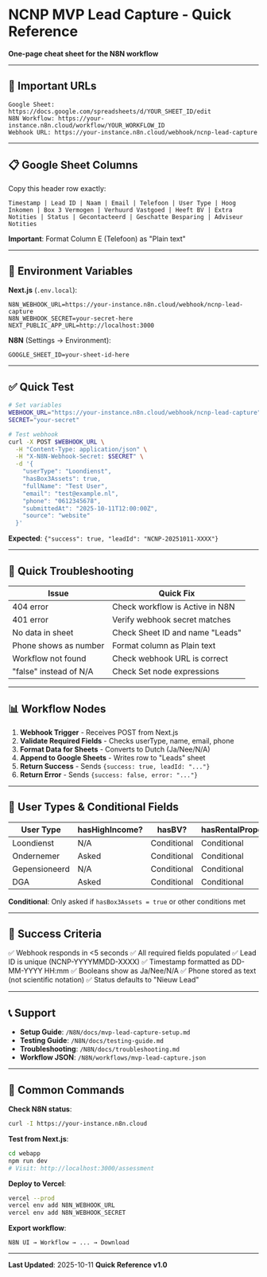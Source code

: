 # NCNP MVP Lead Capture - Quick Reference

**One-page cheat sheet for the N8N workflow**

---

## 🔗 Important URLs

```
Google Sheet: https://docs.google.com/spreadsheets/d/YOUR_SHEET_ID/edit
N8N Workflow: https://your-instance.n8n.cloud/workflow/YOUR_WORKFLOW_ID
Webhook URL: https://your-instance.n8n.cloud/webhook/ncnp-lead-capture
```

---

## 📋 Google Sheet Columns

Copy this header row exactly:
```
Timestamp | Lead ID | Naam | Email | Telefoon | User Type | Hoog Inkomen | Box 3 Vermogen | Verhuurd Vastgoed | Heeft BV | Extra Notities | Status | Gecontacteerd | Geschatte Besparing | Adviseur Notities
```

**Important**: Format Column E (Telefoon) as "Plain text"

---

## 🔧 Environment Variables

**Next.js** (`.env.local`):
```env
N8N_WEBHOOK_URL=https://your-instance.n8n.cloud/webhook/ncnp-lead-capture
N8N_WEBHOOK_SECRET=your-secret-here
NEXT_PUBLIC_APP_URL=http://localhost:3000
```

**N8N** (Settings → Environment):
```env
GOOGLE_SHEET_ID=your-sheet-id-here
```

---

## ✅ Quick Test

```bash
# Set variables
WEBHOOK_URL="https://your-instance.n8n.cloud/webhook/ncnp-lead-capture"
SECRET="your-secret"

# Test webhook
curl -X POST $WEBHOOK_URL \
  -H "Content-Type: application/json" \
  -H "X-N8N-Webhook-Secret: $SECRET" \
  -d '{
    "userType": "Loondienst",
    "hasBox3Assets": true,
    "fullName": "Test User",
    "email": "test@example.nl",
    "phone": "0612345678",
    "submittedAt": "2025-10-11T12:00:00Z",
    "source": "website"
  }'
```

**Expected**: `{"success": true, "leadId": "NCNP-20251011-XXXX"}`

---

## 🐛 Quick Troubleshooting

| Issue | Quick Fix |
|-------|-----------|
| 404 error | Check workflow is Active in N8N |
| 401 error | Verify webhook secret matches |
| No data in sheet | Check Sheet ID and name "Leads" |
| Phone shows as number | Format column as Plain text |
| Workflow not found | Check webhook URL is correct |
| "false" instead of N/A | Check Set node expressions |

---

## 📊 Workflow Nodes

1. **Webhook Trigger** - Receives POST from Next.js
2. **Validate Required Fields** - Checks userType, name, email, phone
3. **Format Data for Sheets** - Converts to Dutch (Ja/Nee/N/A)
4. **Append to Google Sheets** - Writes row to "Leads" sheet
5. **Return Success** - Sends `{success: true, leadId: "..."}`
6. **Return Error** - Sends `{success: false, error: "..."}`

---

## 📝 User Types & Conditional Fields

| User Type | hasHighIncome? | hasBV? | hasRentalProperty? |
|-----------|----------------|--------|--------------------|
| Loondienst | N/A | Conditional | Conditional |
| Ondernemer | Asked | Conditional | Conditional |
| Gepensioneerd | N/A | Conditional | Conditional |
| DGA | Asked | Conditional | Conditional |

**Conditional**: Only asked if `hasBox3Assets = true` or other conditions met

---

## 🎯 Success Criteria

✅ Webhook responds in <5 seconds
✅ All required fields populated
✅ Lead ID is unique (NCNP-YYYYMMDD-XXXX)
✅ Timestamp formatted as DD-MM-YYYY HH:mm
✅ Booleans show as Ja/Nee/N/A
✅ Phone stored as text (not scientific notation)
✅ Status defaults to "Nieuw Lead"

---

## 📞 Support

- **Setup Guide**: `/N8N/docs/mvp-lead-capture-setup.md`
- **Testing Guide**: `/N8N/docs/testing-guide.md`
- **Troubleshooting**: `/N8N/docs/troubleshooting.md`
- **Workflow JSON**: `/N8N/workflows/mvp-lead-capture.json`

---

## 🔄 Common Commands

**Check N8N status**:
```bash
curl -I https://your-instance.n8n.cloud
```

**Test from Next.js**:
```bash
cd webapp
npm run dev
# Visit: http://localhost:3000/assessment
```

**Deploy to Vercel**:
```bash
vercel --prod
vercel env add N8N_WEBHOOK_URL
vercel env add N8N_WEBHOOK_SECRET
```

**Export workflow**:
```
N8N UI → Workflow → ... → Download
```

---

**Last Updated**: 2025-10-11
**Quick Reference v1.0**
